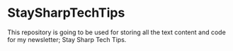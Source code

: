 # StaySharpTechTips
This repository is going to be used for storing all the text content and code for my newsletter; Stay Sharp Tech Tips.
